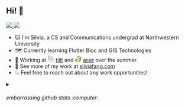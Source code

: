 <h2>Hi! 👋</h2>

<p>
  <a href="https://www.linkedin.com/in/silvia-fang/">
    <img src="https://img.shields.io/badge/-silviafang-blue?style=flat-square&logo=Linkedin&logoColor=white&link=https://www.linkedin.com/in/silvia-fang/">
  <a/>
    
  <a href="mailto:fang.silvia@gmail.com">
    <img src="https://img.shields.io/badge/-fang.silvia@gmail.com-c14438?style=flat-square&logo=Gmail&logoColor=white&link=mailto:fang.silvia@gmail.com">
  <a/>
</p>

- 🐱 I'm Silvia, a CS and Communications undergrad at Northwestern University
- 🗺️ Currently learning Flutter Bloc and GIS Technologies
- 💼 Working at <img src="tiiltlogo.png" width="18"> <a href="https://tiilt.northwestern.edu/">tiilt<a/> and <img src="acerlogo.png" width="18"> <a href="https://www.acer.com">acer<a/> over the summer
- 🌸 See more of my work at [silviafang.com](https://silviafang.com)
- 💥 Feel free to reach out about any work opportunities!

<details>
  <summary><h6>embarrassing github stats :computer:</h6></summary>
  <br>
  
  ![Top Languages](https://github-readme-stats.vercel.app/api/top-langs/?username=verisorry)
  [![Silvia's GitHub Statistics](https://github-readme-stats.vercel.app/api?username=verisorry&count_private=true&show_icons=true&include_all_commits=true)](https://github.com/verisorry)
  
</details>


<!--
**verisorry/verisorry** is a ✨ _special_ ✨ repository because its `README.md` (this file) appears on your GitHub profile.

Here are some ideas to get you started:

- 🔭 I’m currently working on ...
- 🌱 I’m currently learning ...
- 👯 I’m looking to collaborate on ...
- 🤔 I’m looking for help with ...
- 💬 Ask me about ...
- 📫 How to reach me: ...
- 😄 Pronouns: ...
- ⚡ Fun fact: ...
-->
